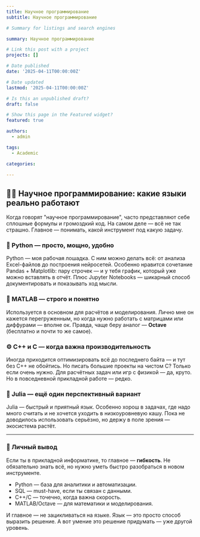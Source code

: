 ```yaml
---
title: Научное программирование
subtitle: Научное программирование

# Summary for listings and search engines

summary: Научное программирование

# Link this post with a project
projects: []

# Date published
date: '2025-04-11T00:00:00Z'

# Date updated
lastmod: '2025-04-11T00:00:00Z'

# Is this an unpublished draft?
draft: false

# Show this page in the Featured widget?
featured: true

authors:
  - admin

tags:
  - Academic

categories:
  
---
```


## 👨‍💻 Научное программирование: какие языки реально работают

Когда говорят "научное программирование", часто представляют себе сплошные формулы и громоздкий код. На самом деле — всё не так страшно. Главное — понимать, какой инструмент под какую задачу.

### 🐍 Python — просто, мощно, удобно

Python — моя рабочая лошадка. С ним можно делать всё: от анализа Excel-файлов до построения нейросетей. Особенно нравится сочетание Pandas + Matplotlib: пару строчек — и у тебя график, который уже можно вставлять в отчёт. Плюс Jupyter Notebooks — шикарный способ документировать и показывать ход мысли.

### 🧮 MATLAB — строго и понятно

Используется в основном для расчётов и моделирования. Лично мне он кажется перегруженным, но когда нужно работать с матрицами или диффурами — вполне ок. Правда, чаще беру аналог — **Octave** (бесплатно и почти то же самое).

### ⚙️ C++ и C — когда важна производительность

Иногда приходится оптимизировать всё до последнего байта — и тут без C++ не обойтись. Но писать большие проекты на чистом C? Только если очень нужно. Для расчётных задач или игр с физикой — да, круто. Но в повседневной прикладной работе — редко.

### 🧬 Julia — ещё один перспективный вариант

Julia — быстрый и приятный язык. Особенно хорош в задачах, где надо много считать и не хочется уходить в низкоуровневую кашу. Пока не доводилось использовать серьёзно, но держу в поле зрения — экосистема растёт.

---

### 🎯 Личный вывод

Если ты в прикладной информатике, то главное — **гибкость**. Не обязательно знать всё, но нужно уметь быстро разобраться в новом инструменте.

- Python — база для аналитики и автоматизации.
- SQL — must-have, если ты связан с данными.
- C++/C — точечно, когда важна скорость.
- MATLAB/Octave — для математики и моделирования.

И главное — не зацикливаться на языке. Язык — это просто способ выразить решение. А вот умение это решение придумать — уже другой уровень.

